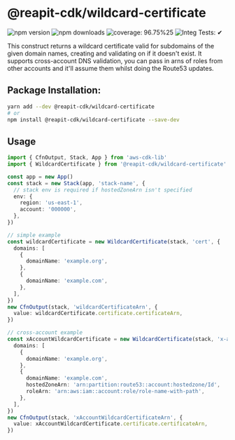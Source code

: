 # @reapit-cdk/wildcard-certificate


![npm version](https://img.shields.io/npm/v/@reapit-cdk/wildcard-certificate)
![npm downloads](https://img.shields.io/npm/dm/@reapit-cdk/wildcard-certificate)
![coverage: 96.75%25](https://img.shields.io/badge/coverage-96.75%25-green)
![Integ Tests: ✔](https://img.shields.io/badge/Integ%20Tests-%E2%9C%94-green)

This construct returns a wildcard certificate valid for subdomains of the given domain names, creating and validating on if it doesn't exist. It supports cross-account DNS validation, you can pass in arns of roles from other accounts and it'll assume them whilst doing the Route53 updates.

## Package Installation:

```sh
yarn add --dev @reapit-cdk/wildcard-certificate
# or
npm install @reapit-cdk/wildcard-certificate --save-dev
```

## Usage
```ts
import { CfnOutput, Stack, App } from 'aws-cdk-lib'
import { WildcardCertificate } from '@reapit-cdk/wildcard-certificate'

const app = new App()
const stack = new Stack(app, 'stack-name', {
  // stack env is required if hostedZoneArn isn't specified
  env: {
    region: 'us-east-1',
    account: '000000',
  },
})

// simple example
const wildcardCertificate = new WildcardCertificate(stack, 'cert', {
  domains: [
    {
      domainName: 'example.org',
    },
    {
      domainName: 'example.com',
    },
  ],
})
new CfnOutput(stack, 'wildcardCertificateArn', {
  value: wildcardCertificate.certificate.certificateArn,
})

// cross-account example
const xAccountWildcardCertificate = new WildcardCertificate(stack, 'x-account-cert', {
  domains: [
    {
      domainName: 'example.org',
    },
    {
      domainName: 'example.com',
      hostedZoneArn: 'arn:partition:route53::account:hostedzone/Id',
      roleArn: 'arn:aws:iam::account:role/role-name-with-path',
    },
  ],
})
new CfnOutput(stack, 'xAccountWildcardCertificateArn', {
  value: xAccountWildcardCertificate.certificate.certificateArn,
})

```